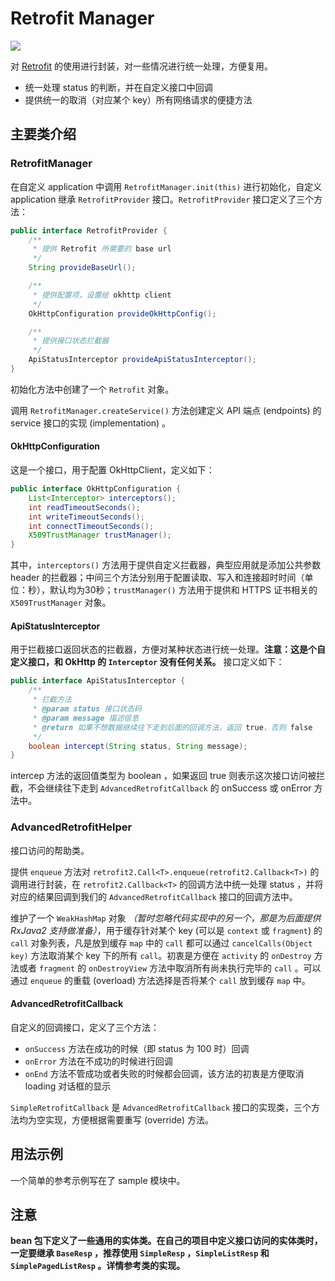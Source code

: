 # Retrofit Manager
[![](https://jitpack.io/v/UamaHZ/retrofit-manager.svg)](https://jitpack.io/#UamaHZ/retrofit-manager)

对 [Retrofit][1] 的使用进行封装，对一些情况进行统一处理，方便复用。

* 统一处理 status 的判断，并在自定义接口中回调
* 提供统一的取消（对应某个 key）所有网络请求的便捷方法

## 主要类介绍

### RetrofitManager

在自定义 application 中调用 `RetrofitManager.init(this)` 进行初始化，自定义 application 继承 `RetrofitProvider` 接口。`RetrofitProvider` 接口定义了三个方法：

```java
public interface RetrofitProvider {
    /**
     * 提供 Retrofit 所需要的 base url
     */
    String provideBaseUrl();

    /**
     * 提供配置项，设置给 okhttp client
     */
    OkHttpConfiguration provideOkHttpConfig();

    /**
     * 提供接口状态拦截器
     */
    ApiStatusInterceptor provideApiStatusInterceptor();
}
```

初始化方法中创建了一个 `Retrofit` 对象。

调用 `RetrofitManager.createService()` 方法创建定义 API 端点 (endpoints) 的 service 接口的实现 (implementation) 。

#### OkHttpConfiguration

这是一个接口，用于配置 OkHttpClient，定义如下：

```java
public interface OkHttpConfiguration {
    List<Interceptor> interceptors();
    int readTimeoutSeconds();
    int writeTimeoutSeconds();
    int connectTimeoutSeconds();
    X509TrustManager trustManager();
}
```

其中，`interceptors()` 方法用于提供自定义拦截器，典型应用就是添加公共参数 header 的拦截器；中间三个方法分别用于配置读取、写入和连接超时时间（单位：秒），默认均为30秒；`trustManager()` 方法用于提供和 HTTPS 证书相关的 `X509TrustManager` 对象。

#### ApiStatusInterceptor

用于拦截接口返回状态的拦截器，方便对某种状态进行统一处理。**注意：这是个自定义接口，和 OkHttp 的 `Interceptor` 没有任何关系。** 接口定义如下：

```java
public interface ApiStatusInterceptor {
    /**
     * 拦截方法
     * @param status 接口状态码
     * @param message 描述信息
     * @return 如果不想数据继续往下走到后面的回调方法，返回 true，否则 false
     */
    boolean intercept(String status, String message);
}
```

intercep 方法的返回值类型为 boolean ，如果返回 true 则表示这次接口访问被拦截，不会继续往下走到 `AdvancedRetrofitCallback` 的 onSuccess 或 onError 方法中。

### AdvancedRetrofitHelper

接口访问的帮助类。

提供 `enqueue` 方法对 `retrofit2.Call<T>.enqueue(retrofit2.Callback<T>)` 的调用进行封装，在 `retrofit2.Callback<T>` 的回调方法中统一处理 status ，并将对应的结果回调到我们的 `AdvancedRetrofitCallback` 接口的回调方法中。

维护了一个 `WeakHashMap` 对象 *（暂时忽略代码实现中的另一个，那是为后面提供 RxJava2 支持做准备）*，用于缓存针对某个 key  (可以是 `context` 或 `fragment`) 的 `call` 对象列表，凡是放到缓存 `map` 中的 `call` 都可以通过 `cancelCalls(Object key)` 方法取消某个 key 下的所有 `call`。初衷是方便在 `activity` 的 `onDestroy` 方法或者 `fragment` 的 `onDestroyView` 方法中取消所有尚未执行完毕的 `call` 。可以通过 `enqueue` 的重载 (overload) 方法选择是否将某个 `call` 放到缓存 `map` 中。

#### AdvancedRetrofitCallback

自定义的回调接口，定义了三个方法：
* `onSuccess` 方法在成功的时候（即 status 为 100 时）回调
* `onError` 方法在不成功的时候进行回调
* `onEnd` 方法不管成功或者失败的时候都会回调，该方法的初衷是方便取消 loading 对话框的显示

`SimpleRetrofitCallback` 是 `AdvancedRetrofitCallback` 接口的实现类，三个方法均为空实现，方便根据需要重写 (override) 方法。

## 用法示例

一个简单的参考示例写在了 sample 模块中。

## 注意

**bean 包下定义了一些通用的实体类。在自己的项目中定义接口访问的实体类时，一定要继承 `BaseResp` ，推荐使用 `SimpleResp` ，`SimpleListResp` 和 `SimplePagedListResp` 。详情参考类的实现。**

[1]: https://github.com/square/retrofit
